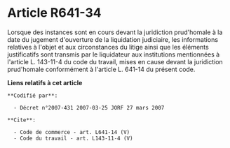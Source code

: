 # Article R641-34

Lorsque des instances sont en cours devant la juridiction prud'homale à la date du jugement d'ouverture de la liquidation
judiciaire, les informations relatives à l'objet et aux circonstances du litige ainsi que les éléments justificatifs sont
transmis par le liquidateur aux institutions mentionnées à l'article L. 143-11-4 du code du travail, mises en cause devant la
juridiction prud'homale conformément à l'article L. 641-14 du présent code.

**Liens relatifs à cet article**

	**Codifié par**:

	  - Décret n°2007-431 2007-03-25 JORF 27 mars 2007

	**Cite**:

	  - Code de commerce - art. L641-14 (V)
	  - Code du travail - art. L143-11-4 (V)
